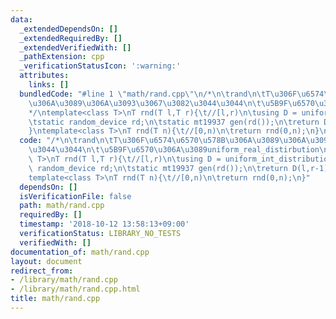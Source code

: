 ```yaml
---
data:
  _extendedDependsOn: []
  _extendedRequiredBy: []
  _extendedVerifiedWith: []
  _pathExtension: cpp
  _verificationStatusIcon: ':warning:'
  attributes:
    links: []
  bundledCode: "#line 1 \"math/rand.cpp\"\n/*\n\trand\n\tT\u306F\u6574\u6570\u578B\
    \u306A\u3089\u306A\u3093\u3067\u3082\u3044\u3044\n\t\u5B9F\u6570\u306A\u3089uniform_real_distirbution\n\
    */\ntemplate<class T>\nT rnd(T l,T r){\t//[l,r)\n\tusing D = uniform_int_distribution<T>;\n\
    \tstatic random_device rd;\n\tstatic mt19937 gen(rd());\n\treturn D(l,r-1)(gen);\n\
    }\ntemplate<class T>\nT rnd(T n){\t//[0,n)\n\treturn rnd(0,n);\n}\n"
  code: "/*\n\trand\n\tT\u306F\u6574\u6570\u578B\u306A\u3089\u306A\u3093\u3067\u3082\
    \u3044\u3044\n\t\u5B9F\u6570\u306A\u3089uniform_real_distirbution\n*/\ntemplate<class\
    \ T>\nT rnd(T l,T r){\t//[l,r)\n\tusing D = uniform_int_distribution<T>;\n\tstatic\
    \ random_device rd;\n\tstatic mt19937 gen(rd());\n\treturn D(l,r-1)(gen);\n}\n\
    template<class T>\nT rnd(T n){\t//[0,n)\n\treturn rnd(0,n);\n}"
  dependsOn: []
  isVerificationFile: false
  path: math/rand.cpp
  requiredBy: []
  timestamp: '2018-10-12 13:58:13+09:00'
  verificationStatus: LIBRARY_NO_TESTS
  verifiedWith: []
documentation_of: math/rand.cpp
layout: document
redirect_from:
- /library/math/rand.cpp
- /library/math/rand.cpp.html
title: math/rand.cpp
---
```

